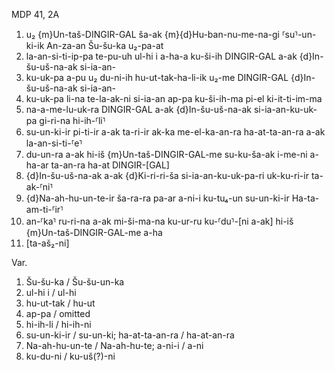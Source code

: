 MDP 41, 2A
1. u₂ {m}Un-taš-DINGIR-GAL ša-ak {m}{d}Hu-ban-nu-me-na-gi ⸢su⸣-un-ki-ik An-za-an Šu-šu-ka u₂-pa-at
2. la-an-si-ti-ip-pa te-pu-uh ul-hi i a-ha-a ku-ši-ih DINGIR-GAL a-ak {d}In-šu-uš-na-ak si-ia-an-
3. ku-uk-pa a-pu u₂ du-ni-ih hu-ut-tak-ha-li-ik u₂-me DINGIR-GAL {d}In-šu-uš-na-ak si-ia-an-
4. ku-uk-pa li-na te-la-ak-ni si-ia-an ap-pa ku-ši-ih-ma pi-el ki-it-ti-im-ma
5. na-a-me-lu-uk-ra DINGIR-GAL a-ak {d}In-šu-uš-na-ak si-ia-an-ku-uk-pa gi-ri-na hi-ih-⸢li⸣
6. su-un-ki-ir pi-ti-ir a-ak ta-ri-ir ak-ka me-el-ka-an-ra ha-at-ta-an-ra a-ak la-an-si-ti-⸢e⸣
7. du-un-ra a-ak hi-iš {m}Un-taš-DINGIR-GAL-me su-ku-ša-ak i-me-ni a-ha-ar ta-an-ra ha-at DINGIR-[GAL]
8. {d}In-šu-uš-na-ak a-ak {d}Ki-ri-ri-ša si-ia-an-ku-uk-pa-ri uk-ku-ri-ir ta-ak-⸢ni⸣
9. {d}Na-ah-hu-un-te-ir ša-ra-ra pa-ar a-ni-i ku-tu₄-un su-un-ki-ir Ha-ta-am-ti-⸢ir⸣
10. an-⸢ka⸣ ru-ri-na a-ak mi-ši-ma-na ku-ur-ru ku-⸢du⸣-[ni a-ak] hi-iš {m}Un-taš-DINGIR-GAL-me a-ha
11. [ta-aš₂-ni]

Var.

1. Šu-šu-ka / Šu-šu-un-ka
2. ul-hi i / ul-hi
3. hu-ut-tak / hu-ut
4. ap-pa / omitted
5. hi-ih-li / hi-ih-ni
6. su-un-ki-ir / su-un-ki; ha-at-ta-an-ra / ha-at-an-ra
9. Na-ah-hu-un-te / Na-ah-hu-te; a-ni-i / a-ni
10. ku-du-ni / ku-uš(?)-ni
